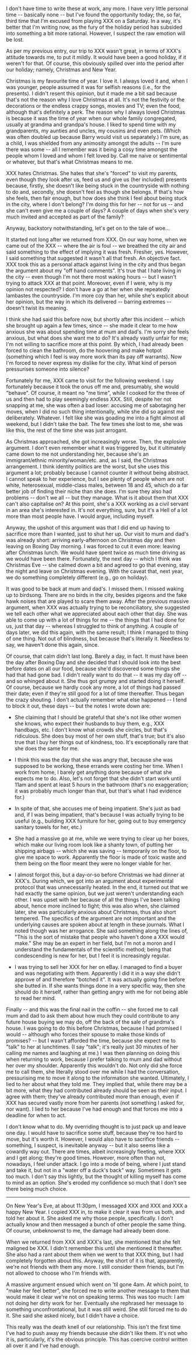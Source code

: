 I don't have time to write these at work, any more. I have very little
personal time -- basically none -- but I've found the opportunity today;
the, so far, third time that I'm excused from playing XXX on a Saturday.
In a way, it's better that I'm writing now, as the fury of the holiday
period has subsided into something a bit more rational. However, I
suspect the raw emotion will be lost.

As per my previous entry, our trip to XXX wasn't great, in terms of
XXX's attitude towards me, to put it mildly. It would have been a good
holiday, if it weren't for that. Of course, this obviously spilled over
into the period after our holiday; namely, Christmas and New Year.

Christmas is my favourite time of year. I love it. I always loved it
and, when I was younger, people assumed it was for selfish reasons
(i.e., for the presents). I didn't resent this opinion, but it made me a
bit sad because that's not the reason why I love Christmas at all. It's
not the festivity or the decorations or the endless crappy songs, movies
and TV; even the food, although that's definitely a perk. The reason why
I always loved Christmas is because it was the time of year when our
whole family congregated, usually at grandma and grandpa's house. I
liked to spend time with my grandparents, my aunties and uncles, my
cousins and even pets. (Which was often doubled up because Barry would
visit us separately.) I'm sure, as a child, I was shielded from any
animosity amongst the adults -- I'm sure there was some -- all I
remember was it being a cosy time amongst the people whom I loved and
whom I felt loved by. Call me naive or sentimental or whatever, but
that's what Christmas means to me.

XXX hates Christmas. She hates that she's "forced" to visit my parents,
even though they look after us, feed us and give us (her included)
presents because, firstly, she doesn't like being stuck in the
countryside with nothing to do and, secondly, she doesn't feel as though
she belongs. If that's how she feels, then fair enough, but how does she
think I feel about being stuck in the city, where I don't belong? I'm
doing this for her -- not for us -- and she can't even give me a couple
of days? A couple of days when she's very much invited and accepted as
part of the family?

Anyway, backstory notwithstanding, let's get on to the tale of woe...

It started not long after we returned from XXX. On our way home, when we
came out of the XXX -- where the air is foul -- we breathed the city air
and said something to the effect of implying it was fresh. Fresher, yes.
However, I said something that suggested it wasn't all that fresh.  An
objective fact. XXX took this as a personal attack against living in the
city and thus began the argument about my "off hand comments". It's true
that I hate living in the city -- even though I'm not there most waking
hours -- but I wasn't trying to attack XXX at that point.  Moreover,
even if I were, why is my opinion not respected? I don't have a go at
her when she repeatedly lambastes the countryside. I'm more coy than
her, while she's explicit about her opinion, but the way in which its
delivered -- barring extremes -- doesn't twist its meaning.

I think she had said this before now, but shortly after this incident --
which she brought up again a few times, since -- she made it clear to me
how anxious she was about spending time at mum and dad's. I'm sorry she
feels anxious, but what does she want me to do? It's already vastly
unfair for me; I'm not willing to sacrifice more at this point. By
which, I had already been forced to clean the bathroom, do the hoovering
and make hotpot (something which I feel is way more work than its pay
off warrants). Now I'm forced to never express my dislike for the city.
What kind of person pressurises someone into silence?

Fortunately for me, XXX came to visit for the following weekend. I say
fortunately because it took the onus off me and, presumably, she would
"behave". Of course, it meant no "me time", while I cooked for the three
of us and then had to play seemingly endless XXX. Still, despite her not
snapping at me, she was often a bad loser: accusing me of sabotaging her
moves, when I did no such thing intentionally, while she did so against
me deliberately. Whatever. I felt like she was goading me into a fight
almost all weekend, but I didn't take the bait. The few times she lost
to me, she was like this, the rest of the time she was just arrogant.

As Christmas approached, she got increasingly worse. Then, the explosive
argument. I don't even remember what it was triggered by, but it
ultimately came down to me not understanding her, because she's an
immigrant/ethnic minority/woman/etc. and, as I said, the Christmas
arrangement. I think identity politics are the worst, but she uses this
argument a lot; probably because I cannot counter it without being
abstract. I cannot speak to her experience, but I see plenty of people
whom are not white, heterosexual, middle-class males, between 18 and 45,
which do a far better job of finding their niche than she does. I'm sure
they also had problems -- don't we all -- but they manage. What is it
about them that XXX can't also capitalise on? At this point, she's a XXX
working as a civil servant in an area she's interested in.  It's not
everything, sure, but it's a Hell of a lot more than most people have. I
would argue, including myself.

Anyway, the upshot of this argument was that I did end up having to
sacrifice more than I wanted, just to shut her up. Our visit to mum and
dad's was already short: arriving early-afternoon on Christmas day and
then leaving on Boxing Day morning. I was forced to cut it even more:
leaving after Christmas lunch. We would have spent twice as much time
driving as we would have been there. Fortunately, the next day -- which
I think was Christmas Eve -- she calmed down a bit and agreed to go that
evening, stay the night and leave on Christmas evening. With the caveat
that, next year, we do something completely different (e.g., go on
holiday).

It was good to be back at mum and dad's. I missed them. I missed waking
up to birdsong. There are no birds in the city, besides pigeons and the
fake hawk noises that are played to scare them away. After the previous
massive argument, when XXX was actually trying to be reconciliatory, she
suggested we tell each other what we appreciated about each other that
day. She was able to come up with a lot of things for me -- the things
that I had done for us, just that day -- whereas I struggled to think of
anything. A couple of days later, we did this again, with the same
result; I think I managed to thing of one thing. Not out of blindness,
but because that's literally it. Needless to say, we haven't done this
again, since.

Of course, that calm didn't last long. Barely a day, in fact. It must
have been the day after Boxing Day and she decided that I should look
into the best before dates on all our food, because she'd discovered
some things she had that had gone bad. I didn't really want to do that
-- it was my day off -- and so whinged about it. She thus got grumpy and
started doing it herself. Of course, because we hardly cook any more, a
lot of things had passed their date; even if they're still good for a
lot of time thereafter. Thus began the crazy shouting. I don't actually
remember what else happened -- I tend to block it out, these days -- but
the notes I wrote down are:

* She claiming that I should be grateful that she's not like other women
  she knows, who expect their husbands to buy them, e.g., XXX handbags,
  etc. I don't know what crowds she circles, but that's ridiculous. She
  does buy most of her own stuff, that's true; but it's also true that I
  buy her things out of kindness, too. It's exceptionally rare that she
  does the same for me.

* I think this was the day that she was angry that, because she was
  supposed to be working, these errands were costing her time. When I
  work from home, I barely get anything done because of what she expects
  me to do. Also, let's not forget that she didn't start work until 11am
  and spent at least 5 hours in the bathroom (that's no exaggeration; it
  was probably much longer than that, but that's what I had evidence
  for.)

* In spite of that, she accuses me of being impatient. She's just as bad
  and, if I was being impatient, that's because I was actually trying to
  be useful (e.g., building XXX furniture for her, going out to buy
  emergency sanitary towels for her, etc.)

* She had a massive go at me, while we were trying to clear up her
  boxes, which make our living room look like a shanty town, of putting
  her shipping airbags -- which she was saving -- temporarily on the
  floor, to give me space to work. Apparently the floor is made of toxic
  waste and them being on the floor meant they were no longer viable for
  her.

* I almost forgot this, but a day-or-so before Christmas we had dinner
  at XXX's. During which, we got into an argument about experimental
  protocol that was unnecessarily heated. In the end, it turned out that
  we had exactly the same opinion, but we just weren't understanding
  each other. I was upset with her because of all the things I've been
  talking about, hence more inclined to fight; this was also when, she
  claimed later, she was particularly anxious about Christmas, thus also
  short tempered. The specifics of the argument are not important and
  the underlying causes are spoken about at length in these journals.
  What I noted though was her arrogance. She said something along the
  lines of, "This is the sort of mistake that people who haven't done a
  XXX would make." She may be an expert in her field, but I'm not a
  moron and I understand the fundamentals of the scientific method;
  being that condescending is new for her, but I feel it is increasingly
  regular.

* I was trying to sell her XXX for her on eBay. I managed to find a
  buyer and was negotiating with them. Apparently I did it in a way she
  didn't approve of and therefore "botched it". It was actually going
  fine before she butted in. If she wants things done in a very specific
  way, then she should do it herself, rather than getting angry with me
  for not being able to read her mind.

Finally -- and this was the final nail in the coffin -- she forced me to
call mum and dad to ask them about how much they could contribute to any
future house buying we may do, off the back of the sale of grandma's
house. I was going to do this before Christmas, because I had promised I
would -- although who forces their spouse to make those kinds of
promises? -- but I wasn't afforded the time, because she expect me to
"talk" to her at lunchtimes. (I say "talk"; it's really just 30 minutes
of her calling me names and laughing at me.) I was then planning on
doing this when returning to work, because I prefer talking to mum and
dad without her over my shoulder. Apparently this wouldn't do. Not only
did she force me to call them, she literally stood over me while I had
the conversation, pressurising me to move it along to the information
she wanted. Ultimately, I lied to her about what they told me. They
implied that, while there may be a bit more, what they had contributed
already should be seen as their input. I agree with them; they've
already contributed more than enough, even if XXX has secured vastly
more from her parents (not something I asked for, nor want). I lied to
her because I've had enough and that forces me into a deadline for when
to act.

I don't know what to do. My overriding thought is to just pack up and
leave one day. I would have to sacrifice some stuff, because they're too
hard to move, but it's worth it. However, I would also have to sacrifice
friends -- something, I suspect, is inevitable anyway -- but it also
seems like a cowardly way out. There are times, albeit increasingly
fleeting, where XXX and I get along; they're good times. However, more
often than not, nowadays, I feel under attack. I go into a mode of
being, where I just stand and take it, but not in a "water off a duck's
back" way. Sometimes it gets too much. I don't say this lightly, but the
thought of killing myself has come to mind as an option. She's eroded my
confidence so much that I don't see there being much choice.

---

On New Year's Eve, at about 11:30pm, I messaged XXX and XXX and XXX a
happy New Year. I copied XXX in, to make it clear it was from us both,
and told her about it. She asked me why those people, specifically. I
don't actually know and then messaged a bunch of other people the same
thing. Of course, unbeknownst to me, the damage had already been done.

When we returned from XXX and XXX's last, she mentioned that she felt
maligned be XXX. I didn't remember this until she mentioned it
thereafter. She also had a rant about them when we went to that XXX
thing, but I had completely forgotten about this. Anyway, the short of
it is that, apparently, we're not friends with them any more. I still
consider them friends, but I'm not allowed to choose who I'm friends
with.

A massive argument ensued which went on 'til gone 4am. At which point,
to "make her feel better", she forced me to write another message to
them that would make it clear we're not on speaking terms. This was too
much: I am not doing her dirty work for her. Eventually she rephrased
her message to something unconfrontational, but it was still weird. She
still forced me to do it. She said she asked nicely, but I didn't have a
choice.

This really was the death knell of our relationship. This isn't the
first time I've had to push away my friends because she didn't like
them. It's not who it is, particularly, it's the obvious principle. This
has coercive control written all over it and I've had enough.
